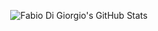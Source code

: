 <p align="center">
  <img src="https://github-readme-stats.vercel.app/api?username=0cool-f&count_private=true&include_all_commits=true&show_icons=true&theme=github_dark" alt="Fabio Di Giorgio's GitHub Stats">
</p>
